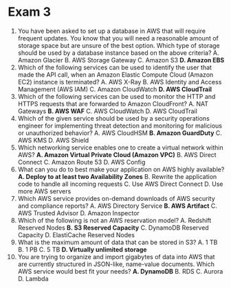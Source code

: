 # Exam 3

1. You have been asked to set up a database in AWS that will require frequent updates.
You know that you will need a reasonable amount of storage space but are unsure of the best option.
Which type of storage should be used by a database instance based on the above criteria?
  A. Amazon Glacier
  B. AWS Storage Gateway
  C. Amazon S3
  **D. Amazon EBS**
2. Which of the following services can be used to identify the user that made the API call, when an Amazon Elastic Compute Cloud (Amazon EC2) instance is terminated?
  A. AWS X-Ray
  B. AWS Identity and Access Management (AWS IAM)
  C. Amazon CloudWatch
  **D. AWS CloudTrail**
3. Which of the following services can be used to monitor the HTTP and HTTPS requests that are forwarded to Amazon CloudFront?
  A. NAT Gateways
  **B. AWS WAF**
  C. AWS CloudWatch
  D. AWS CloudTrail
4. Which of the given service should be used by a security operations engineer for implementing threat detection and monitoring for malicious or unauthorized behavior?
  A. AWS CloudHSM
  **B. Amazon GuardDuty**
  C. AWS KMS
  D. AWS Shield
5. Which networking service enables one to create a virtual network within AWS?
  **A. Amazon Virtual Private Cloud (Amazon VPC)**
  B. AWS Direct Connect
  C. Amazon Route 53
  D. AWS Config
6. What can you do to best make your application on AWS highly available?
  **A. Deploy to at least two Availability Zones**
  B. Rewrite the application code to handle all incoming requests
  C. Use AWS Direct Connect
  D. Use more AWS servers
7. Which AWS service provides on-demand downloads of AWS security and compliance reports?
  A. AWS Directory Service
  **B. AWS Artifact**
  C. AWS Trusted Advisor
  D. Amazon Inspector
8. Which of the following is not an AWS reservation model?
  A. Redshift Reserved Nodes
  **B. S3 Reserved Capacity**
  C. DynamoDB Reserved Capacity
  D. ElastiCache Reserved Nodes
9. What is the maximum amount of data that can be stored in S3?
  A. 1 TB
  B. 1 PB
  C. 5 TB
  **D. Virtually unlimited storage**
10. You are trying to organize and import gigabytes of data into AWS that are currently structured in JSON-like, name-value documents.
Which AWS service would best fit your needs?
  **A. DynamoDB**
  B. RDS
  C. Aurora
  D. Lambda
